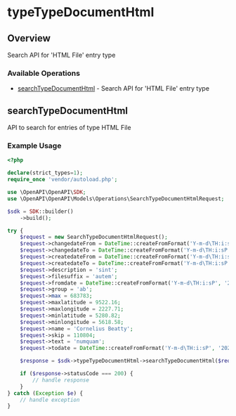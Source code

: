 # typeTypeDocumentHtml

## Overview

Search API for 'HTML File' entry type

### Available Operations

* [searchTypeDocumentHtml](#searchtypedocumenthtml) - Search API for 'HTML File' entry type

## searchTypeDocumentHtml

API to search for entries of type HTML File

### Example Usage

```php
<?php

declare(strict_types=1);
require_once 'vendor/autoload.php';

use \OpenAPI\OpenAPI\SDK;
use \OpenAPI\OpenAPI\Models\Operations\SearchTypeDocumentHtmlRequest;

$sdk = SDK::builder()
    ->build();

try {
    $request = new SearchTypeDocumentHtmlRequest();
    $request->changedateFrom = DateTime::createFromFormat('Y-m-d\TH:i:sP', '2022-07-03T08:11:18.761Z');
    $request->changedateTo = DateTime::createFromFormat('Y-m-d\TH:i:sP', '2021-02-01T00:25:41.757Z');
    $request->createdateFrom = DateTime::createFromFormat('Y-m-d\TH:i:sP', '2022-07-23T11:52:33.371Z');
    $request->createdateTo = DateTime::createFromFormat('Y-m-d\TH:i:sP', '2021-09-09T09:09:47.250Z');
    $request->description = 'sint';
    $request->filesuffix = 'autem';
    $request->fromdate = DateTime::createFromFormat('Y-m-d\TH:i:sP', '2021-10-29T19:31:53.860Z');
    $request->group = 'ab';
    $request->max = 683783;
    $request->maxlatitude = 9522.16;
    $request->maxlongitude = 2227.71;
    $request->minlatitude = 5280.82;
    $request->minlongitude = 5618.58;
    $request->name = 'Cornelius Beatty';
    $request->skip = 110804;
    $request->text = 'numquam';
    $request->todate = DateTime::createFromFormat('Y-m-d\TH:i:sP', '2022-09-25T13:17:27.346Z');

    $response = $sdk->typeTypeDocumentHtml->searchTypeDocumentHtml($request);

    if ($response->statusCode === 200) {
        // handle response
    }
} catch (Exception $e) {
    // handle exception
}
```

